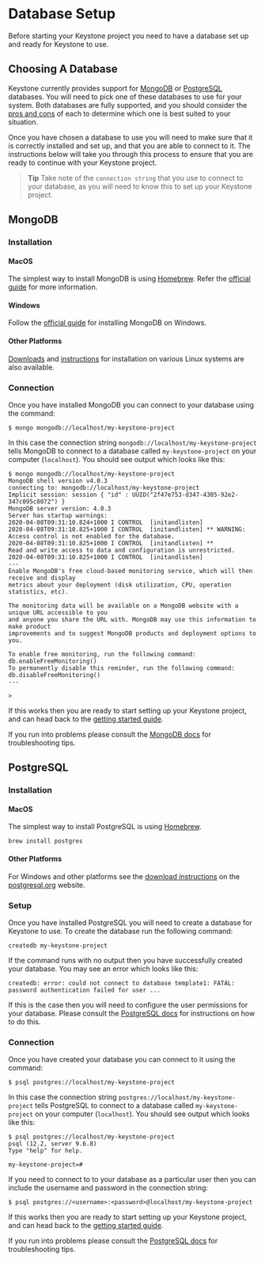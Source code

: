 <!--[meta]
section: quick-start
title: Database setup
[meta]-->

# Database Setup

Before starting your Keystone project you need to have a database set up and ready for Keystone to use.

## Choosing A Database

Keystone currently provides support for [MongoDB](https://www.mongodb.com/) or [PostgreSQL](https://www.postgresql.org/) databases.
You will need to pick one of these databases to use for your system.
Both databases are fully supported, and you should consider the [pros and cons](https://www.google.com/search?q=mongodb+vs+postgresql) of each to determine which one is best suited to your situation.

Once you have chosen a database to use you will need to make sure that it is correctly installed and set up, and that you are able to connect to it.
The instructions below will take you through this process to ensure that you are ready to continue with your Keystone project.

> **Tip** Take note of the `connection string` that you use to connect to your database, as you will need to know this to set up your Keystone project.

## MongoDB

### Installation

#### MacOS

The simplest way to install MongoDB is using [Homebrew](https://brew.sh/).
Refer the [official guide](https://docs.mongodb.com/manual/tutorial/install-mongodb-on-os-x/) for more information.

#### Windows

Follow the [official guide](https://docs.mongodb.com/manual/tutorial/install-mongodb-on-windows/) for installing MongoDB on Windows.

#### Other Platforms

[Downloads](https://www.mongodb.com/download-center/community) and [instructions](https://docs.mongodb.com/manual/administration/install-on-linux/) for installation on various Linux systems are also available.

### Connection

Once you have installed MongoDB you can connect to your database using the command:

```shell allowCopy=false showLanguage=false
$ mongo mongodb://localhost/my-keystone-project
```

In this case the connection string `mongodb://localhost/my-keystone-project` tells MongoDB to connect to a database called `my-keystone-project` on your computer (`localhost`). You should see output which looks like this:

```none allowCopy=false showLanguage=false
$ mongo mongodb://localhost/my-keystone-project
MongoDB shell version v4.0.3
connecting to: mongodb://localhost/my-keystone-project
Implicit session: session { "id" : UUID("2f47e753-d347-4305-92e2-347c095c8072") }
MongoDB server version: 4.0.3
Server has startup warnings:
2020-04-08T09:31:10.824+1000 I CONTROL  [initandlisten]
2020-04-08T09:31:10.825+1000 I CONTROL  [initandlisten] ** WARNING: Access control is not enabled for the database.
2020-04-08T09:31:10.825+1000 I CONTROL  [initandlisten] **          Read and write access to data and configuration is unrestricted.
2020-04-08T09:31:10.825+1000 I CONTROL  [initandlisten]
---
Enable MongoDB's free cloud-based monitoring service, which will then receive and display
metrics about your deployment (disk utilization, CPU, operation statistics, etc).

The monitoring data will be available on a MongoDB website with a unique URL accessible to you
and anyone you share the URL with. MongoDB may use this information to make product
improvements and to suggest MongoDB products and deployment options to you.

To enable free monitoring, run the following command: db.enableFreeMonitoring()
To permanently disable this reminder, run the following command: db.disableFreeMonitoring()
---

>
```

If this works then you are ready to start setting up your Keystone project, and can head back to the [getting started guide](/docs/quick-start/README.md).

If you run into problems please consult the [MongoDB docs](https://docs.mongodb.com/manual/installation/) for troubleshooting tips.

## PostgreSQL

### Installation

#### MacOS

The simplest way to install PostgreSQL is using [Homebrew](https://brew.sh/).

```shell
brew install postgres
```

#### Other Platforms

For Windows and other platforms see the [download instructions](https://www.postgresql.org/download/) on the [postgresql.org](https://postgresql.org) website.

### Setup

Once you have installed PostgreSQL you will need to create a database for Keystone to use.
To create the database run the following command:

```shell allowCopy=false showLanguage=false
createdb my-keystone-project
```

If the command runs with no output then you have successfully created your database.
You may see an error which looks like this:

```shell allowCopy=false showLanguage=false
createdb: error: could not connect to database template1: FATAL:  password authentication failed for user ...
```

If this is the case then you will need to configure the user permissions for your database. Please consult the [PostgreSQL docs](https://www.postgresql.org/docs/) for instructions on how to do this.

### Connection

Once you have created your database you can connect to it using the command:

```shell allowCopy=false showLanguage=false
$ psql postgres://localhost/my-keystone-project
```

In this case the connection string `postgres://localhost/my-keystone-project` tells PostgreSQL to connect to a database called `my-keystone-project` on your computer (`localhost`). You should see output which looks like this:

```
$ psql postgres://localhost/my-keystone-project
psql (12.2, server 9.6.8)
Type "help" for help.

my-keystone-project=#
```

If you need to connect to to your database as a particular user then you can include the username and password in the connection string:

```shell allowCopy=false showLanguage=false
$ psql postgres://<username>:<password>@localhost/my-keystone-project
```

If this works then you are ready to start setting up your Keystone project, and can head back to the [getting started guide](/docs/quick-start/README.md).

If you run into problems please consult the [PostgreSQL docs](https://www.postgresql.org/docs/) for troubleshooting tips.
